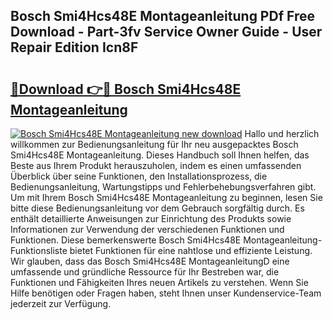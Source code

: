 ## Bosch Smi4Hcs48E Montageanleitung PDf Free Download - Part-3fv Service Owner Guide - User Repair Edition Icn8F

# <h2><a href="http://df6xyq.blite.top/?on=Bosch+Smi4Hcs48E+Montageanleitung">🔗Download 👉🔴 Bosch Smi4Hcs48E Montageanleitung</a></h2>

[![Bosch Smi4Hcs48E Montageanleitung new download](https://i.imgur.com/lujVjoI.png)](http://df6xyq.blite.top/?on=Bosch+Smi4Hcs48E+Montageanleitung)
Hallo und herzlich willkommen zur Bedienungsanleitung für Ihr neu ausgepacktes Bosch Smi4Hcs48E Montageanleitung. Dieses Handbuch soll Ihnen helfen, das Beste aus Ihrem Produkt herauszuholen, indem es einen umfassenden Überblick über seine Funktionen, den Installationsprozess, die Bedienungsanleitung, Wartungstipps und Fehlerbehebungsverfahren gibt. Um mit Ihrem Bosch Smi4Hcs48E Montageanleitung zu beginnen, lesen Sie bitte diese Bedienungsanleitung vor dem Gebrauch sorgfältig durch. Es enthält detaillierte Anweisungen zur Einrichtung des Produkts sowie Informationen zur Verwendung der verschiedenen Funktionen und Funktionen. Diese bemerkenswerte Bosch Smi4Hcs48E Montageanleitung-Funktionsliste bietet Funktionen für eine nahtlose und effiziente Leistung. Wir glauben, dass das Bosch Smi4Hcs48E MontageanleitungD eine umfassende und gründliche Ressource für Ihr Bestreben war, die Funktionen und Fähigkeiten Ihres neuen Artikels zu verstehen. Wenn Sie Hilfe benötigen oder Fragen haben, steht Ihnen unser Kundenservice-Team jederzeit zur Verfügung.
